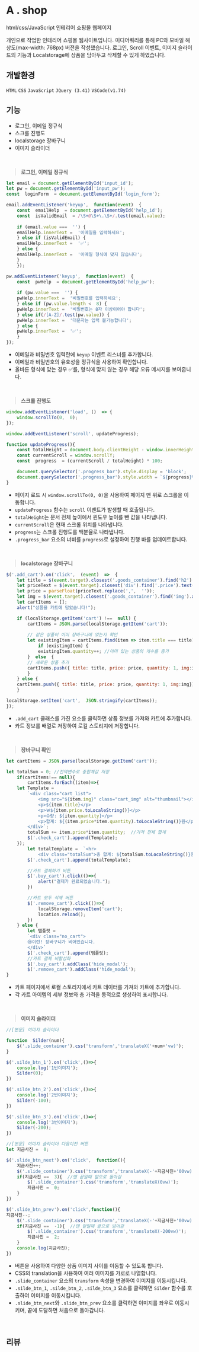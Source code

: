 # A . shop
html/css/JavaScript 인테리어 쇼핑몰 웹페이지

개인으로 작업한 인테리어 쇼핑몰 웹사이트입니다. 
미디어쿼리를 통해 PC와 모바일 해상도(max-width:  768px) 버전을 작성했습니다.
로그인, Scroll 이벤트, 이미지 슬라이드의 기능과  Localstorage에 상품을 담아두고 삭제할 수 있게 하였습니다.

## 개발환경
`HTML` `CSS` `JavaScript` `JQuery (3.41)`
`VSCode(v1.74)`

## 기능
* 로그인, 이메일 정규식
* 스크롤 진행도
* localstorage  장바구니
* 이미지 슬라이더
<br>

>**로그인, 이메일 정규식**
```javascript
let email = document.getElementById('input_id');
let pw = document.getElementById('input_pw');
const  loginForm  = document.getElementById('login_form');

email.addEventListener('keyup',  function(event)  {
	const  emailHelp  = document.getElementById('help_id');
	const  isValidEmail  = /\S+@\S+\.\S+/.test(email.value);
	
	if (email.value ===  '') {
	emailHelp.innerText =  '이메일을 입력하세요';
	} else if (isValidEmail) {
	emailHelp.innerText =  '✅';
	} else {
	emailHelp.innerText =  '이메일 형식에 맞지 않습니다';
	}
	});

pw.addEventListener('keyup',  function(event)  {
	const  pwHelp  = document.getElementById('help_pw');
	
	if (pw.value ===  '') {
	pwHelp.innerText =  '비밀번호를 입력하세요';
	} else if (pw.value.length <  8) {
	pwHelp.innerText =  '비밀번호는 8자 이상이어야 합니다';
	} else if(/[A-Z]/.test(pw.value)) {
	pwHelp.innerText =  '대문자는 입력 불가능합니다';
	} else {
	pwHelp.innerText =  '✅';
	}
});
```
- 이메일과 비밀번호 입력란에 `keyup` 이벤트 리스너를 추가합니다.
-   이메일과 비밀번호의 유효성을 정규식을 사용하여 확인합니다.
-   올바른 형식에 맞는 경우 ✅를, 형식에 맞지 않는 경우 해당 오류 메시지를 보여줍니다.
<br>

>**스크롤 진행도**
```javascript
window.addEventListener('load', ()  => {
	window.scrollTo(0,  0);
});

window.addEventListener('scroll', updateProgress);

function updateProgress(){
	const totalHeight = document.body.clientHeight - window.innerHeight;
	const currentScroll = window.scrollY;
	const  progress  = (currentScroll / totalHeight) * 100;

	document.querySelector('.progress_bar').style.display = 'block';
	document.querySelector('.progress_bar').style.width = `${progress}%`;
}
```
-   페이지 로드 시 `window.scrollTo(0, 0)`을 사용하여 페이지 맨 위로 스크롤을 이동합니다.
-   `updateProgress` 함수는 `scroll` 이벤트가 발생할 때 호출됩니다.
-   `totalHeight`는 문서 전체 높이에서 윈도우 높이를 뺀 값을 나타냅니다.
-   `currentScroll`은 현재 스크롤 위치를 나타냅니다.
-   `progress`는 스크롤 진행도를 백분율로 나타냅니다.
-   `.progress_bar` 요소의 너비를 `progress`로 설정하여 진행 바를 업데이트합니다.
<br>

>**localstorage  장바구니**
```javascript
$('.add_cart').on('click',  (event)  =>  {
	let title = $(event.target).closest('.goods_container').find('h2').text();
	let priceText = $(event.target).closest('div').find('.price').text();
	let price = parseFloat(priceText.replace(',',  ''));
	let img = $(event.target).closest('.goods_container').find('img').attr('src');
	let cartItems = [];
	alert("상품을 카트에 담았습니다!");

	if (localStorage.getItem('cart') !==  null) {
		cartItems = JSON.parse(localStorage.getItem('cart'));
		
		// 같은 상품이 이미 장바구니에 있는지 확인
		let existingItem = cartItems.find(item => item.title === title);
			if (existingItem) {
			existingItem.quantity++; //이미 있는 상품의 개수를 증가
		}  else  {
		// 새로운 상품 추가
		cartItems.push({ title: title, price: price, quantity: 1, img:img});
		}
	} else {
	cartItems.push({ title: title, price: price, quantity: 1, img:img});
	}

localStorage.setItem('cart',  JSON.stringify(cartItems));
});
```
-   `.add_cart` 클래스를 가진 요소를 클릭하면 상품 정보를 가져와 카트에 추가합니다.
-   카트 정보를 배열로 저장하여 로컬 스토리지에 저장합니다.
<br>

>**장바구니 확인**
```javascript
let cartItems = JSON.parse(localStorage.getItem('cart'));

let totalSum = 0; //전역변수로 충합계값 저장
	if(cartItems!== null){
		cartItems.forEach((item)=>{
	let Template =
		`<div class="cart_list">
			<img src="${item.img}" class="cart_img" alt="thumbnail"></img>
			<p>${item.title}</p>
			<p>￦${item.price.toLocaleString()}</p>
			<p>수량: ${item.quantity}</p>
			<p>합계: ${(item.price*item.quantity).toLocaleString()}원</p>
		</div>`;
		totalSum += item.price*item.quantity;  //가격 전체 합계
		$('.check_cart').append(Template);
	});
		let totalTemplate =  `<hr>
			<div class="totalSum">총 합계: ${totalSum.toLocaleString()}원</div>`;
		$('.check_cart').append(totalTemplate);

		//카트 결제하기 버튼
		$('.buy_cart').click(()=>{
			alert("결제가 완료되었습니다.");
		})

		//카트 모두 삭제 버튼
		$('.remove_cart').click(()=>{
			localStorage.removeItem('cart');
			location.reload();
		})
	} else {
		let 템플릿 =
		`<div class="no_cart">
		😢이런! 장바구니가 비어있습니다.
		</div>`
		$('.check_cart').append(템플릿);
		//카트 결제 비활성화
		$('.buy_cart').addClass('hide_modal');
		$('.remove_cart').addClass('hide_modal');
}
```
-   카트 페이지에서 로컬 스토리지에서 카트 데이터를 가져와 카트에 추가합니다.
-   각 카트 아이템의 세부 정보와 총 가격을 동적으로 생성하여 표시합니다.
<br>

>**이미지 슬라이더**
```javascript
//[본문] 이미지 슬라이더

function  Silder(num){
	$('.slide_container').css('transform','translateX('+num+'vw)');
}

$('.silde_btn_1').on('click',()=>{
	console.log('1번이미지');
	Silder(0);
})

$('.silde_btn_2').on('click',()=>{
	console.log('2번이미지');
	Silder(-100);
})

$('.silde_btn_3').on('click',()=>{
	console.log('3번이미지');
	Silder(-200);
})

//[본문] 이미지 슬라이더 다음이전 버튼
let 지금사진 =  0;

$('.slide_btn_next').on('click',  function(){
	지금사진++;
	$('.slide_container').css('transform','translateX(-'+지금사진+'00vw)');
	if(지금사진 ==  3){  //맨 끝일때 앞으로 돌아감
		$('.slide_container').css('transform','translateX(0vw)');
		지금사진 =  0;
	}
})

$('.slide_btn_prev').on('click',function(){
지금사진--;
	$('.slide_container').css('transform','translateX(-'+지금사진+'00vw)')
	if(지금사진 ==  -1){  //맨 앞일때 끝으로 넘어감
		$('.slide_container').css('transform','translateX(-200vw)');
		지금사진 =  2;
	}
	console.log(지금사진);
})
```

-   버튼을 사용하여 다양한 상품 이미지 사이를 이동할 수 있도록 합니다.
-  CSS의 translation을 사용하여 여러 이미지를 가로로 나열합니다. 
-   `.slide_container` 요소의 `transform` 속성을 변경하여 이미지를 이동시킵니다.
-   `.silde_btn_1`, `.silde_btn_2`, `.silde_btn_3` 요소를 클릭하면 `Silder` 함수를 호출하여 이미지를 이동시킵니다.
-   `.slide_btn_next`와 `.slide_btn_prev` 요소를 클릭하면 이미지를 좌우로 이동시키며, 끝에 도달하면 처음으로 돌아갑니다.
<br>

## 리뷰
